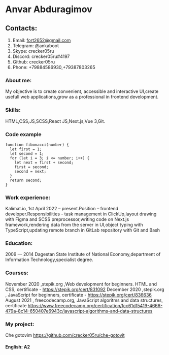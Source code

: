 # Anvar Abduragimov

## Contacts:
1. Email: fort2652@gmail.com
1. Telegram: @ankaboot
1. Skype: crecker05ru
1. Discord: crecker05ru#4197
1. Github: crecker05ru
1. Phone: +79884586930,+79387803265

### About me:
My objective is to create convenient, accessible and interactive UI,create usefull web applications,grow as a professional in frontend development.

### Skills:
HTML,CSS,JS,SCSS,React JS,Next.js,Vue 3,Git.

### Code example
```
function fibonacci(number) {
  let first = 1;
  let second = 1;
  for (let i = 3; i <= number; i++) {
    let next = first + second;
    first = second;
    second = next;
  }
  return second;
}
```

### Work experience:
Kalimat.io, 1st April 2022 – present.Position – frontend developer.Responsibilities - task management in ClickUp,layout drawing with Figma and SCSS preprocessor,writing code on Next.js framework,rendering data from the server in UI,object typing with TypeScript,updating remote branch in GitLab repository with Git and Bash

### Education:
2009 — 2014  Dagestan State Institute of National Economy,department of Information Technology,specialist degree.

### Courses:
November 2020 ,stepik.org ,Web development for beginners. HTML and CSS,
certificate - https://stepik.org/cert/831092
December 2020  ,stepik.org , JavaScript for beginners,
certificate - https://stepik.org/cert/836636
August 2021 , freecodecamp.org, JavaScript algoritms and data structures,
certificate https://www.freecodecamp.org/certification/fcc61df5419-4666-479a-8c14-650407e6943c/javascript-algorithms-and-data-structures

### My project:
Che gotovim https://github.com/crecker05ru/che-gotovit

#### English: A2
